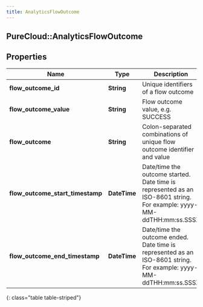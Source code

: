 ```yaml
---
title: AnalyticsFlowOutcome
---
```

## PureCloud::AnalyticsFlowOutcome

## Properties

|Name | Type | Description | Notes|
|------------ | ------------- | ------------- | -------------|
| **flow_outcome_id** | **String** | Unique identifiers of a flow outcome | [optional] |
| **flow_outcome_value** | **String** | Flow outcome value, e.g. SUCCESS | [optional] |
| **flow_outcome** | **String** | Colon-separated combinations of unique flow outcome identifier and value | [optional] |
| **flow_outcome_start_timestamp** | **DateTime** | Date/time the outcome started. Date time is represented as an ISO-8601 string. For example: yyyy-MM-ddTHH:mm:ss.SSSZ | [optional] |
| **flow_outcome_end_timestamp** | **DateTime** | Date/time the outcome ended. Date time is represented as an ISO-8601 string. For example: yyyy-MM-ddTHH:mm:ss.SSSZ | [optional] |
{: class="table table-striped"}


